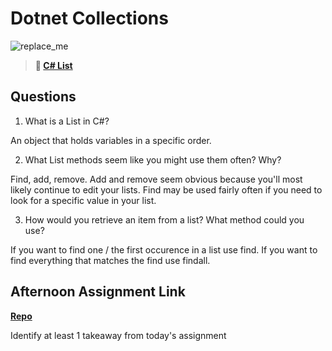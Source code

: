 # Dotnet Collections

![replace_me](https://codeworks.blob.core.windows.net/public/assets/img/illustrations/placeholder.svg)

> **📖 [C# List](https://codeworksacademy.com/fs-student-guide/resources/wk10/02-List-Methods)**

## Questions

1. What is a List in C#?

An object that holds variables in a specific order.

2. What List methods seem like you might use them often? Why?

Find, add, remove. Add and remove seem obvious because you'll most likely continue to edit your lists. Find may be used fairly often if you need to look for a specific value in your list.

3. How would you retrieve an item from a list? What method could you use?

If you want to find one / the first occurence in a list use find. If you want to find everything that matches the find use findall.

## Afternoon Assignment Link

**[Repo](https://github.com/ryanmera3/<ASSIGNMENT_REPO>)**

Identify at least 1 takeaway from today's assignment
